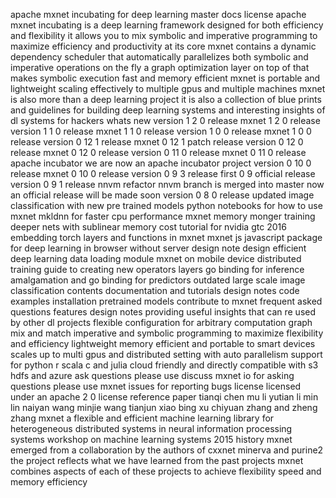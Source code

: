 apache mxnet incubating for deep learning master docs license apache mxnet incubating is a deep learning framework designed for both efficiency and flexibility it allows you to mix symbolic and imperative programming to maximize efficiency and productivity at its core mxnet contains a dynamic dependency scheduler that automatically parallelizes both symbolic and imperative operations on the fly a graph optimization layer on top of that makes symbolic execution fast and memory efficient mxnet is portable and lightweight scaling effectively to multiple gpus and multiple machines mxnet is also more than a deep learning project it is also a collection of blue prints and guidelines for building deep learning systems and interesting insights of dl systems for hackers whats new version 1 2 0 release mxnet 1 2 0 release version 1 1 0 release mxnet 1 1 0 release version 1 0 0 release mxnet 1 0 0 release version 0 12 1 release mxnet 0 12 1 patch release version 0 12 0 release mxnet 0 12 0 release version 0 11 0 release mxnet 0 11 0 release apache incubator we are now an apache incubator project version 0 10 0 release mxnet 0 10 0 release version 0 9 3 release first 0 9 official release version 0 9 1 release nnvm refactor nnvm branch is merged into master now an official release will be made soon version 0 8 0 release updated image classification with new pre trained models python notebooks for how to use mxnet mkldnn for faster cpu performance mxnet memory monger training deeper nets with sublinear memory cost tutorial for nvidia gtc 2016 embedding torch layers and functions in mxnet mxnet js javascript package for deep learning in browser without server design note design efficient deep learning data loading module mxnet on mobile device distributed training guide to creating new operators layers go binding for inference amalgamation and go binding for predictors outdated large scale image classification contents documentation and tutorials design notes code examples installation pretrained models contribute to mxnet frequent asked questions features design notes providing useful insights that can re used by other dl projects flexible configuration for arbitrary computation graph mix and match imperative and symbolic programming to maximize flexibility and efficiency lightweight memory efficient and portable to smart devices scales up to multi gpus and distributed setting with auto parallelism support for python r scala c and julia cloud friendly and directly compatible with s3 hdfs and azure ask questions please use discuss mxnet io for asking questions please use mxnet issues for reporting bugs license licensed under an apache 2 0 license reference paper tianqi chen mu li yutian li min lin naiyan wang minjie wang tianjun xiao bing xu chiyuan zhang and zheng zhang mxnet a flexible and efficient machine learning library for heterogeneous distributed systems in neural information processing systems workshop on machine learning systems 2015 history mxnet emerged from a collaboration by the authors of cxxnet minerva and purine2 the project reflects what we have learned from the past projects mxnet combines aspects of each of these projects to achieve flexibility speed and memory efficiency